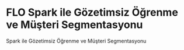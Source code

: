 # FLO Spark ile Gözetimsiz Öğrenme ve Müşteri Segmentasyonu
 Spark ile Gözetimsiz Öğrenme ve Müşteri Segmentasyonu
